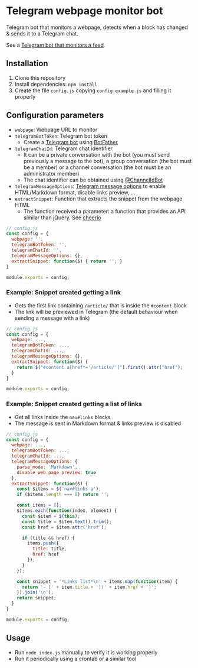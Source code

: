 # Telegram webpage monitor bot

Telegram bot that monitors a webpage, detects when a block has changed & sends it to a Telegram chat.

See a [Telegram bot that monitors a feed](https://github.com/aanton/telegram-feed-monitor-bot).

## Installation

1. Clone this repository
2. Install dependencies: `npm install`
3. Create the file `config.js` copying `config.example.js` and filling it properly

## Configuration parameters

* `webpage`: Webpage URL to monitor
* `telegramBotToken`: Telegram bot token
  * Create a [Telegram bot](https://core.telegram.org/bots) using [BotFather](https://telegram.me/botfather)
* `telegramChatId`: Telegram chat identifier
  * It can be a private conversation with the bot (you must send previously a message to the bot), a group conversation (the bot must be a member) or a channel conversation (the bot must be an administrator member)
  * The chat identifier can be obtained using [@ChannelIdBot](https://t.me/ChannelIdBot)
* `telegramMessageOptions`: [Telegram message options](https://core.telegram.org/bots/api#sendmessage) to enable HTML/Markdown format, disable links preview, ...
* `extractSnippet`: Function that extracts the snippet from the webpage HTML
  * The function received a parameter: a function that provides an API similar than jQuery. See [cheerio](https://cheerio.js.org/)

```js
// config.js
const config = {
  webpage: '',
  telegramBotToken: '',
  telegramChatId: '',
  telegramMessageOptions: {},
  extractSnippet: function($) { return ''; }
}

module.exports = config;
```

### Example: Snippet created getting a link

* Gets the first link containing `/article/` that is inside the `#content` block
* The link will be previewed in Telegram (the default behaviour when sending a message with a link)

```js
// config.js
const config = {
  webpage: ...,
  telegramBotToken: ...,
  telegramChatId: ...,
  telegramMessageOptions: {},
  extractSnippet: function($) {
    return $("#content a[href*='/article/']").first().attr("href");
  }
}

module.exports = config;
```

### Example: Snippet created getting a list of links

* Get all links inside the `nav#links` blocks
* The message is sent in Markdown format & links preview is disabled

```js
// config.js
const config = {
  webpage: ...,
  telegramBotToken: ...,
  telegramChatId: ...,
  telegramMessageOptions: {
    parse_mode: 'Markdown',
    disable_web_page_preview: true
  },
  extractSnippet: function($) {
    const $items = $('nav#links a');
    if ($items.length === 0) return '';

    const items = [];
    $items.each(function(index, element) {
      const $item = $(this);
      const title = $item.text().trim();
      const href = $item.attr('href');

      if (title && href) {
        items.push({
          title: title,
          href: href
        });
      }
    });

    const snippet = '*Links list*\n' + items.map(function(item) {
      return '- [' + item.title + '](' + item.href + ')';
    }).join('\n');
    return snippet;
  }
}

module.exports = config;
```

## Usage

* Run `node index.js` manually to verify it is working properly
* Run it periodically using a crontab or a similar tool